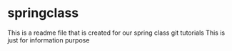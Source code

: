 # springclass
This is a readme file that is created for our spring class git tutorials
This is just for information purpose
